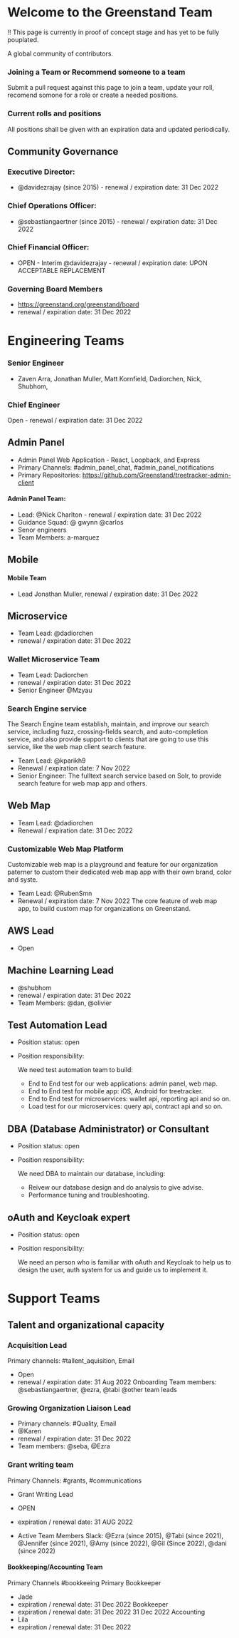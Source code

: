 
# Welcome to the Greenstand Team 
!! This page is currently in proof of concept stage and has yet to be fully pouplated.

A global community of contributors.

### Joining a Team or Recommend someone to a team

Submit a pull request against this page to join a team, update your roll, recomend somone for a role or create a needed positions. 

### Current rolls and positions


All positions shall be given with an expiration data and updated periodically.

## Community Governance

### Executive Director:

- @davidezrajay (since 2015) - renewal / expiration date: 31 Dec 2022

### Chief Operations Officer:
- @sebastiangaertner (since 2015) - renewal / expiration date: 31 Dec 2022

### Chief Financial Officer:
- OPEN - Interim @davidezrajay - renewal / expiration date: UPON ACCEPTABLE REPLACEMENT

### Governing Board Members
- https://greenstand.org/greenstand/board
- renewal / expiration date: 31 Dec 2022


# Engineering Teams

### Senior Engineer
- Zaven Arra, Jonathan Muller, Matt Kornfield, Dadiorchen, Nick, Shubhom,

### Chief Engineer
Open - renewal / expiration date: 31 Dec 2022

## Admin Panel

- Admin Panel Web Application - React, Loopback, and Express
- Primary Channels: #admin_panel_chat, #admin_panel_notifications
- Primary Repositories: https://github.com/Greenstand/treetracker-admin-client

#### Admin Panel Team: 
- Lead: @Nick Charlton - renewal / expiration date: 31 Dec 2022
- Guidance Squad: @ gwynn @carlos
- Senor engineers 
- Team Members: a-marquez

## Mobile

#### Mobile Team
- Lead Jonathan Muller, renewal / expiration date: 31 Dec 2022

## Microservice
- Team Lead: @dadiorchen
- renewal / expiration date: 31 Dec 2022

### Wallet Microservice Team
- Team Lead: Dadiorchen
- renewal / expiration date: 31 Dec 2022
- Senior Engineer @Mzyau

### Search Engine service

The Search Engine team establish, maintain, and improve our search service, including fuzz, crossing-fields search, and auto-completion service, and also provide support to clients that are going to use this service, like the web map client search feature.
- Team Lead: @kparikh9 
- Renewal / expiration date: 7 Nov 2022
- Senior Engineer: The fulltext search service based on Solr, to provide search feature for web map app and others.

## Web Map

- Team Lead: @dadiorchen
- Renewal / expiration date: 31 Dec 2022

### Customizable Web Map Platform

  Customizable web map is a playground and feature for our organization paterner to custom their dedicated web map app with their own brand, color and syste. 
- Team Lead: @RubenSmn
- Renewal / expiration date: 7 Nov 2022
The core feature of web map app, to build custom map for organizations on Greenstand.

## AWS Lead
- Open

## Machine Learning Lead
- @shubhom
- renewal / expiration date: 31 Dec 2022
- Team Members: @dan, @olivier

## Test Automation Lead

- Position status: open

- Position responsibility:

  We need test automation team to build:
    * End to End test for our web applications: admin panel, web map.
    * End to End test for mobile app: iOS, Android for treetracker.
    * End to End test for microservices: wallet api, reporting api and so on.
    * Load test for our microservices: query api, contract api and so on.

## DBA (Database Administrator) or Consultant

- Position status: open

- Position responsibility:

  We need DBA to maintain our database, including:
    * Reivew our database design and do analysis to give advise.
    * Performance tuning and troubleshooting.

## oAuth and Keycloak expert

- Position status: open

- Position responsibility:

  We need an person who is familiar with oAuth and Keycloak to help us to design the user, auth system for us and guide us to implement it.


# Support Teams

## Talent and organizational capacity

### Acquisition Lead

Primary channels: #tallent_aquisition, Email
- Open
- renewal / expiration date: 31 Aug 2022
Onboarding Team members: @sebastiangaertner, @ezra, @tabi @other team leads

### Growing Organization Liaison Lead
- Primary channels: #Quality, Email
- @Karen
- renewal / expiration date: 31 Dec 2022
- Team members: @seba, @Ezra

### Grant writing team
Primary Channels: #grants, #communications
- Grant Writing Lead
- OPEN
- expiration / renewal date: 31 AUG 2022

- Active Team Members Slack: @Ezra (since 2015), @Tabi (since 2021), @Jennifer (since 2021), @Amy (since 2022), @Gil (Since 2022), @dani (since 2022)

#### Bookkeeping/Accounting Team
Primary Channels #bookkeeing
Primary Bookkeeper
- Jade
- expiration / renewal date: 31 Dec 2022
Bookkeeper
- expiration / renewal date: 31 Dec 2022
31 Dec 2022
Accounting
- Lila
- expiration / renewal date: 31 Dec 2022
